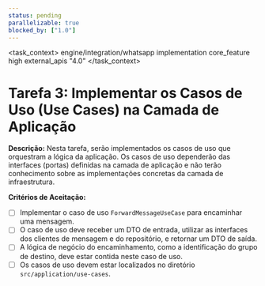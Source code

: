 ```yaml
---
status: pending
parallelizable: true
blocked_by: ["1.0"]
---
```


<task_context>
<domain>engine/integration/whatsapp</domain>
<type>implementation</type>
<scope>core_feature</scope>
<complexity>high</complexity>
<dependencies>external_apis</dependencies>
<unblocks>"4.0"</unblocks>
</task_context>

# Tarefa 3: Implementar os Casos de Uso (Use Cases) na Camada de Aplicação

**Descrição:**
Nesta tarefa, serão implementados os casos de uso que orquestram a lógica da aplicação. Os casos de uso dependerão das interfaces (portas) definidas na camada de aplicação e não terão conhecimento sobre as implementações concretas da camada de infraestrutura.

**Critérios de Aceitação:**
- [ ] Implementar o caso de uso `ForwardMessageUseCase` para encaminhar uma mensagem.
- [ ] O caso de uso deve receber um DTO de entrada, utilizar as interfaces dos clientes de mensagem e do repositório, e retornar um DTO de saída.
- [ ] A lógica de negócio do encaminhamento, como a identificação do grupo de destino, deve estar contida neste caso de uso.
- [ ] Os casos de uso devem estar localizados no diretório `src/application/use-cases`.

